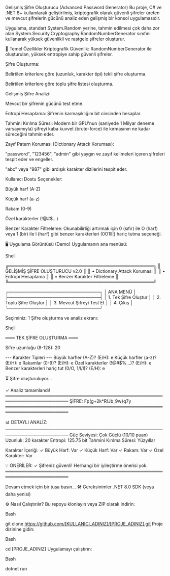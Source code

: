 Gelişmiş Şifre Oluşturucu (Advanced Password Generator)
Bu proje, C# ve .NET 8+ kullanılarak geliştirilmiş, kriptografik olarak güvenli şifreler üreten ve mevcut şifrelerin gücünü analiz eden gelişmiş bir konsol uygulamasıdır.

Uygulama, standart System.Random yerine, tahmin edilmesi çok daha zor olan System.Security.Cryptography.RandomNumberGenerator sınıfını kullanarak yüksek güvenlikli ve rastgele şifreler oluşturur.

🚀 Temel Özellikler
Kriptografik Güvenlik: RandomNumberGenerator ile oluşturulan, yüksek entropiye sahip güvenli şifreler.

Şifre Oluşturma:

Belirtilen kriterlere göre (uzunluk, karakter tipi) tekli şifre oluşturma.

Belirtilen kriterlere göre toplu şifre listesi oluşturma.

Gelişmiş Şifre Analizi:

Mevcut bir şifrenin gücünü test etme.

Entropi Hesaplama: Şifrenin karmaşıklığını bit cinsinden hesaplar.

Tahmini Kırılma Süresi: Modern bir GPU'nun (saniyede 1 Milyar deneme varsayımıyla) şifreyi kaba kuvvet (brute-force) ile kırmasının ne kadar süreceğini tahmin eder.

Zayıf Patern Koruması (Dictionary Attack Koruması):

"password", "123456", "admin" gibi yaygın ve zayıf kelimeleri içeren şifreleri tespit eder ve engeller.

"abc" veya "987" gibi ardışık karakter dizilerini tespit eder.

Kullanıcı Dostu Seçenekler:

Büyük harf (A-Z)

Küçük harf (a-z)

Rakam (0-9)

Özel karakterler (!@#$...)

Benzer Karakter Filtreleme: Okunabilirliği artırmak için 0 (sıfır) ile O (harf) veya 1 (bir) ile l (harf) gibi benzer karakterleri (0O1lI|) hariç tutma seçeneği.

🖥️ Uygulama Görüntüsü (Demo)
Uygulamanın ana menüsü:

Shell

╔══════════════════════════════════════════════╗
║   GELİŞMİŞ ŞİFRE OLUŞTURUCU v2.0             ║
║   • Dictionary Attack Koruması               ║
║   • Entropi Hesaplama                        ║
║   • Benzer Karakter Filtreleme               ║
╚══════════════════════════════════════════════╝

┌─────────────────────────────┐
│       ANA MENÜ              │
├─────────────────────────────┤
│ 1. Tek Şifre Oluştur        │
│ 2. Toplu Şifre Oluştur      │
│ 3. Mevcut Şifreyi Test Et   │
│ 4. Çıkış                    │
└─────────────────────────────┘

Seçiminiz: 1
Şifre oluşturma ve analiz ekranı:

Shell

═══ TEK ŞİFRE OLUŞTURMA ═══

Şifre uzunluğu (8-128): 20

--- Karakter Tipleri ---
Büyük harfler (A-Z)? (E/H): e
Küçük harfler (a-z)? (E/H): e
Rakamlar (0-9)? (E/H): e
Özel karakterler (!@#$%...)? (E/H): e
Benzer karakterleri hariç tut (0/O, 1/l/I)? (E/H): e

⏳ Şifre oluşturuluyor...

✓ Analiz tamamlandı!
══════════════════════════════════════════════════════════════════════
  ŞİFRE: Fp(g+2k*R!Jb_9w}q7y
══════════════════════════════════════════════════════════════════════

📊 DETAYLI ANALİZ:
──────────────────────────────────────────────────────────────────────
  Güç Seviyesi: Çok Güçlü (10/10 puan)
  Uzunluk: 20 karakter
  Entropi: 125.75 bit
  Tahmini Kırılma Süresi: Yüzyıllar

  Karakter İçeriği:
     ✓ Büyük Harf: Var
     ✓ Küçük Harf: Var
     ✓ Rakam: Var
     ✓ Özel Karakter: Var

💡 ÖNERİLER:
  ✓ Şifreniz güvenli! Herhangi bir iyileştirme önerisi yok.
══════════════════════════════════════════════════════════════════════

Devam etmek için bir tuşa basın...
🛠️ Gereksinimler
.NET 8.0 SDK (veya daha yenisi)

⚙️ Nasıl Çalıştırılır?
Bu repoyu klonlayın veya ZIP olarak indirin:

Bash

git clone https://github.com/[KULLANICI_ADINIZ]/[PROJE_ADINIZ].git
Proje dizinine gidin:

Bash

cd [PROJE_ADINIZ]
Uygulamayı çalıştırın:

Bash

dotnet run
